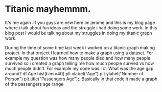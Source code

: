 # Titanic mayhemmm.
It's me again .If you guys are new here im jerome and this is my blog page where i talk about fun ideas and the struggle i had doing some work. In this blog post I would be talking about my struggles in doing my titanic graph work.
 
During the time of some time last week i worked on a titanic graph making project. In that project I learned how to make a graph using a dataset. For example my question was how many people died and how many people survived so i created a graph telling me how much people survied vs how much people didn't. For example my code was : #. What was the age gap around?
df.Age.hist(bins=40)
plt.xlabel("Age")
plt.ylabel("Number of Person")
plt.title("Passengers Age");.
Basically in that code it made a graph of the passengers age range.
